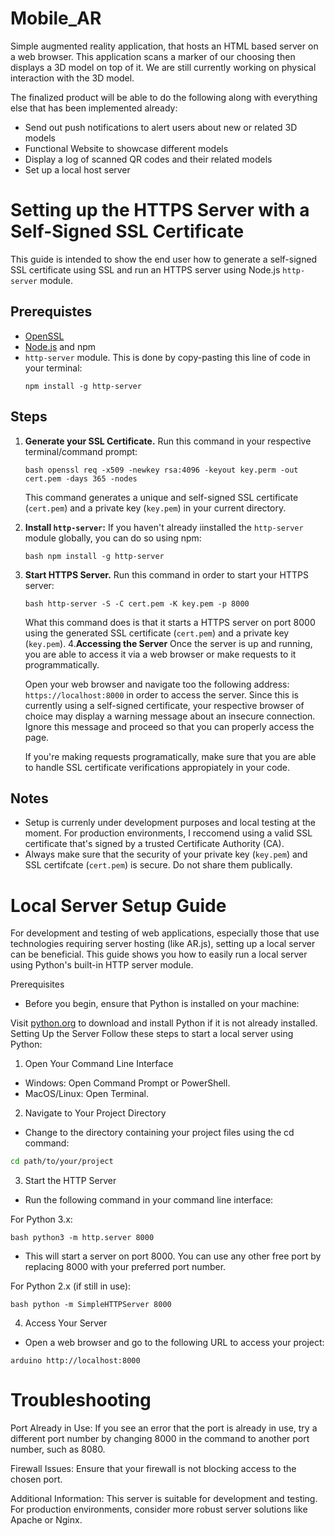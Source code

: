 # Mobile_AR

Simple augmented reality application, that hosts an HTML based server on a web browser. This application scans a marker of our choosing then displays a 3D model on top of it. We are still currently working on physical interaction with the 3D model. 

The finalized product will be able to do the following along with everything else that has been implemented already:
* Send out push notifications to alert users about new or related 3D models
* Functional Website to showcase different models
* Display a log of scanned QR codes and their related models
* Set up a local host server
  
# Setting up the HTTPS Server with a Self-Signed SSL Certificate
This guide is intended to show the end user how to generate a self-signed SSL certificate using SSL and run an HTTPS server using Node.js `http-server` module.

## Prerequistes
- [OpenSSL](https://www.openssl.org)
- [Node.js](https://nodejs.org/en/download) and npm
- `http-server` module. This is done by copy-pasting this line of code in your terminal:
  ```
  npm install -g http-server
  ```
  
## Steps
1. **Generate your SSL Certificate.**
   Run this command in your respective terminal/command prompt:
   ```
   bash openssl req -x509 -newkey rsa:4096 -keyout key.perm -out cert.pem -days 365 -nodes
   ```
   This command generates a unique and self-signed SSL certificate (`cert.pem`) and a private key (`key.pem`) in your current directory.
2. **Install `http-server`:**
   If you haven't already iinstalled the `http-server` module globally, you can do so using npm:
   ```
   bash npm install -g http-server
   ```
3. **Start HTTPS Server.**
   Run this command in order to start your HTTPS server:
   ```
   bash http-server -S -C cert.pem -K key.pem -p 8000
   ```
   What this command does is that it starts a HTTPS server on port 8000 using the generated SSL certificate (`cert.pem`) and a private key (`key.pem`).
4.**Accessing the Server**
   Once the server is up and running, you are able to access it via a web browser or make requests to it programmatically.

   Open your web browser and navigate too the following address: `https://localhost:8000` in order to access the server. Since this is currently using a self-signed certificate, your respective browser of choice may display a warning message about an insecure connection. Ignore this message and proceed so that you can properly access the page.

   If you're making requests programatically, make sure that you are able to handle SSL certificate verifications appropiately in your code.

## Notes
- Setup is currenly under development purposes and local testing at the moment. For production environments, I reccomend using a valid SSL certificate that's signed by a trusted Certificate Authority (CA).
- Always make sure that the security of your private key (`key.pem`) and SSL certifcate (`cert.pem`) is secure. Do not share them publically.

# Local Server Setup Guide
For development and testing of web applications, especially those that use technologies requiring server hosting (like AR.js), setting up a local server can be beneficial. This guide shows you how to easily run a local server using Python's built-in HTTP server module.

Prerequisites
* Before you begin, ensure that Python is installed on your machine:

Visit [python.org](https://www.python.org/downloads/) to download and install Python if it is not already installed.
Setting Up the Server
Follow these steps to start a local server using Python:

1. Open Your Command Line Interface
* Windows: Open Command Prompt or PowerShell.
* MacOS/Linux: Open Terminal.
2. Navigate to Your Project Directory
* Change to the directory containing your project files using the cd command:

```bash
cd path/to/your/project
```
3. Start the HTTP Server
* Run the following command in your command line interface:

For Python 3.x:

```
bash python3 -m http.server 8000
```

* This will start a server on port 8000. You can use any other free port by replacing 8000 with your preferred port number.

For Python 2.x (if still in use):

```
bash python -m SimpleHTTPServer 8000
```

4. Access Your Server
* Open a web browser and go to the following URL to access your project:

```
arduino http://localhost:8000
```
# Troubleshooting
Port Already in Use:
If you see an error that the port is already in use, try a different port number by changing 8000 in the command to another port number, such as 8080.

Firewall Issues:
Ensure that your firewall is not blocking access to the chosen port.

Additional Information:
This server is suitable for development and testing. For production environments, consider more robust server solutions like Apache or Nginx.

